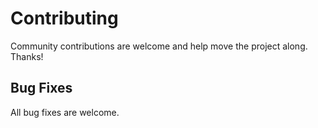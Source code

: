 # Contributing

Community contributions are welcome and help move the project along.
Thanks!

## Bug Fixes

All bug fixes are welcome.
